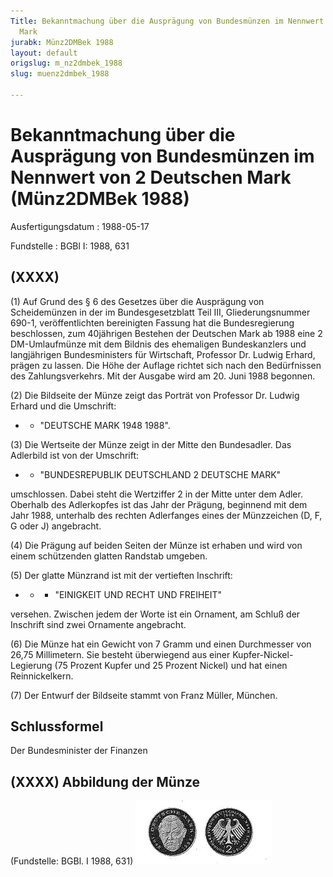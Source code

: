 ```yaml
---
Title: Bekanntmachung über die Ausprägung von Bundesmünzen im Nennwert von 2 Deutschen
  Mark
jurabk: Münz2DMBek 1988
layout: default
origslug: m_nz2dmbek_1988
slug: muenz2dmbek_1988

---
```


# Bekanntmachung über die Ausprägung von Bundesmünzen im Nennwert von 2 Deutschen Mark (Münz2DMBek 1988)

Ausfertigungsdatum
:   1988-05-17

Fundstelle
:   BGBl I: 1988, 631



## (XXXX)

(1) Auf Grund des § 6 des Gesetzes über die Ausprägung von Scheidemünzen in der im Bundesgesetzblatt Teil III, Gliederungsnummer 690-1, veröffentlichten bereinigten Fassung hat die Bundesregierung beschlossen, zum 40jährigen Bestehen der Deutschen Mark ab 1988 eine 2 DM-Umlaufmünze mit dem Bildnis des ehemaligen Bundeskanzlers und langjährigen Bundesministers für Wirtschaft, Professor Dr. Ludwig Erhard, prägen zu lassen. Die Höhe der Auflage richtet sich nach den Bedürfnissen des Zahlungsverkehrs. Mit der Ausgabe wird am 20. Juni 1988 begonnen.

(2) Die Bildseite der Münze zeigt das Porträt von Professor Dr. Ludwig Erhard und die Umschrift:

*    *   "DEUTSCHE MARK 1948 1988".




(3) Die Wertseite der Münze zeigt in der Mitte den Bundesadler. Das Adlerbild ist von der Umschrift:

*    *   "BUNDESREPUBLIK DEUTSCHLAND 2 DEUTSCHE MARK"



umschlossen. Dabei steht die Wertziffer 2 in der Mitte unter dem Adler. Oberhalb des Adlerkopfes ist das Jahr der Prägung, beginnend mit dem Jahr 1988, unterhalb des rechten Adlerfanges eines der Münzzeichen (D, F, G oder J) angebracht.

(4) Die Prägung auf beiden Seiten der Münze ist erhaben und wird von einem schützenden glatten Randstab umgeben.

(5) Der glatte Münzrand ist mit der vertieften Inschrift:

*
    *
        *   "EINIGKEIT UND RECHT UND FREIHEIT"









versehen. Zwischen jedem der Worte ist ein Ornament, am Schluß der Inschrift sind zwei Ornamente angebracht.

(6) Die Münze hat ein Gewicht von 7 Gramm und einen Durchmesser von 26,75 Millimetern. Sie besteht überwiegend aus einer Kupfer-Nickel-Legierung (75 Prozent Kupfer und 25 Prozent Nickel) und hat einen Reinnickelkern.

(7) Der Entwurf der Bildseite stammt von Franz Müller, München.


## Schlussformel

Der Bundesminister der Finanzen


## (XXXX) Abbildung der Münze

(Fundstelle: BGBl. I 1988, 631)
![bgbl1_1988_j0631_0010.jpg](bgbl1_1988_j0631_0010.jpg)
